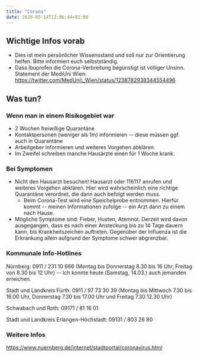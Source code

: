 ```yaml
---
title: "Corona"
date: 2020-03-14T12:06:44+01:00
---
```

## Wichtige Infos vorab
* Dies ist mein persönlicher Wissensstand und soll nur zur Orientierung helfen. Bitte informiert euch selbstständig.
* Dass Ibuprofen die Corona-Verbreitung begünstigt ist völliger Unsinn. Statement der MediUni Wien: https://twitter.com/MedUni\_Wien/status/1238782938344554496
## Was tun?
### Wenn man in einem Risikogebiet war
* 2 Wochen freiwillige Quarantäne
* Kontaktpersonen (weniger als 1m) informieren -- diese müssen ggf. auch in Quarantäne
* Arbeitgeber informieren und weiteres Vorgehen abklären. 
* Im Zweifel schreiben manche Hausärzte einen für 1 Woche krank.

### Bei Symptomen
* Nicht den Hausarzt besuchen! Hausarzt oder 116117 anrufen und weiteres Vorgehen abklären. Hier wird wahrscheinlich eine richtige Quarantäne verordnet, die dann auch befolgt werden muss. 
  * Beim Corona-Test wird eine Speichelprobe entnommen. Hierfür kommt -- meinen Informationen zufolge -- ein Arzt dann zu einem nach Hause.
* Mögliche Symptome sind: Fieber, Husten, Atemnot. Derzeit wird davon ausgegangen, dass es nach einer Ansteckung bis zu 14 Tage dauern kann, bis Krankheitszeichen auftreten. Gegenüber der Influenza ist die Erkrankung allein aufgrund der Symptome schwer abgrenzbar.

### Kommunale Info-Hotlines
Nürnberg: 0911 / 231 10 666 (Montag bis Donnerstag 8.30 bis 16 Uhr, Freitag von 8.30 bis 12 Uhr) -- Ich konnte heute (Samstag, 14.03.) auch jemanden erreichen.

Stadt und Landkreis Fürth: 0911 / 97 73 30 39 (Montag bis Mittwoch 7.30 bis 16.00 Uhr, Donnerstag 7.30 bis 17.00 Uhr und Freitag 7.30  12.30 Uhr)

Schwabach und Roth: 09171 / 81 16 01

Stadt und Landkreis Erlangen-Höchstadt: 09131 / 803 26 80

### Weitere Infos
https://www.nuernberg.de/internet/stadtportal/coronavirus.html
